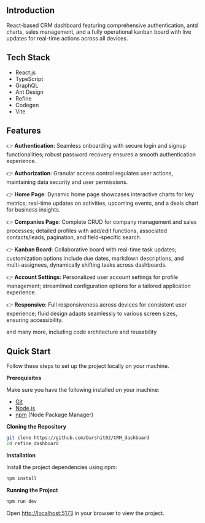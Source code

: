 <br/>

## <a name="introduction">Introduction</a>

React-based CRM dashboard featuring comprehensive authentication, antd charts, sales management, and a fully operational kanban board with live updates for real-time actions across all devices.

## <a name="tech-stack">Tech Stack</a>

- React.js
- TypeScript
- GraphQL
- Ant Design
- Refine
- Codegen
- Vite

## <a name="features">Features</a>

👉 **Authentication**: Seamless onboarding with secure login and signup functionalities; robust password recovery ensures a smooth authentication experience.

👉 **Authorization**: Granular access control regulates user actions, maintaining data security and user permissions.

👉 **Home Page**: Dynamic home page showcases interactive charts for key metrics; real-time updates on activities, upcoming events, and a deals chart for business insights.

👉 **Companies Page**: Complete CRUD for company management and sales processes; detailed profiles with add/edit functions, associated contacts/leads, pagination, and field-specific search.

👉 **Kanban Board**: Collaborative board with real-time task updates; customization options include due dates, markdown descriptions, and multi-assignees, dynamically shifting tasks across dashboards.

👉 **Account Settings**: Personalized user account settings for profile management; streamlined configuration options for a tailored application experience.

👉 **Responsive**: Full responsiveness across devices for consistent user experience; fluid design adapts seamlessly to various screen sizes, ensuring accessibility.

and many more, including code architecture and reusability 

## <a name="quick-start">Quick Start</a>

Follow these steps to set up the project locally on your machine.

**Prerequisites**

Make sure you have the following installed on your machine:

- [Git](https://git-scm.com/)
- [Node.js](https://nodejs.org/en)
- [npm](https://www.npmjs.com/) (Node Package Manager)

**Cloning the Repository**

```bash
git clone https://github.com/Darshit02/CRM_dashboard
cd refine_dashboard
```

**Installation**

Install the project dependencies using npm:

```bash
npm install
```


**Running the Project**

```bash
npm run dev
```

Open [http://localhost:5173](http://localhost:5173) in your browser to view the project.

